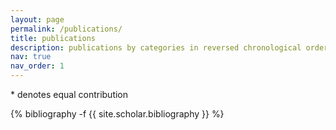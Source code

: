```yaml
---
layout: page
permalink: /publications/
title: publications
description: publications by categories in reversed chronological order. generated by jekyll-scholar.
nav: true
nav_order: 1
---
```

<!-- _pages/publications.md -->
<div class="publications">
<p>* denotes equal contribution</p>
{% bibliography -f {{ site.scholar.bibliography }} %}

</div>
